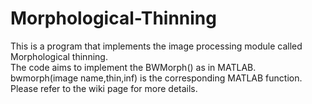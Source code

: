# Morphological-Thinning
This is a program that implements the image processing module called Morphological thinning.       
The code aims to implement the BWMorph() as in MATLAB.  
bwmorph(image name,thin,inf) is the corresponding MATLAB function.  
Please refer to the wiki page for more details.
